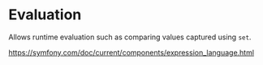 # Evaluation

Allows runtime evaluation such as comparing values captured using `set`.

<https://symfony.com/doc/current/components/expression_language.html>
